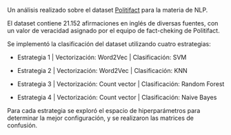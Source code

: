 Un análisis realizado sobre el dataset [Politifact](https://www.kaggle.com/datasets/rmisra/politifact-fact-check-dataset) para la materia de NLP.

El dataset contiene 21.152 afirmaciones en inglés de diversas fuentes, con un valor de veracidad asignado por el equipo de fact-cheking de Politifact.

Se implementó la clasificación del dataset utilizando cuatro estrategias:
- Estrategia 1 | Vectorización: Word2Vec | Clasificación: SVM

- Estrategia 2 | Vectorización: Word2Vec | Clasificación: KNN

- Estrategia 3 | Vectorización: Count vector | Clasificación: Random Forest

- Estrategia 4 | Vectorización: Count vector | Clasificación: Naive Bayes

Para cada estrategia se exploró el espacio de hiperparámetros para determinar la mejor configuración, y se realizaron las matrices de confusión.